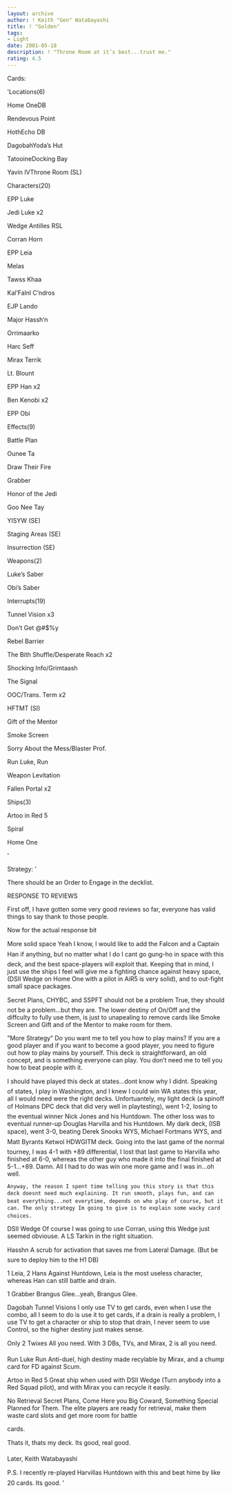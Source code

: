 ```yaml
---
layout: archive
author: ! Keith "Gen" Watabayashi
title: ! "Golden"
tags:
- Light
date: 2001-05-18
description: ! "Throne Room at it’s best...trust me."
rating: 4.5
---
```

Cards: 

'Locations(6)

Home OneDB

Rendevous Point

HothEcho DB

DagobahYoda’s Hut

TatooineDocking Bay

Yavin IVThrone Room (SL)


Characters(20)

EPP Luke

Jedi Luke x2

Wedge Antilles RSL

Corran Horn

EPP Leia

Melas

Tawss Khaa

Kal’Falnl C’ndros

EJP Lando

Major Hassh’n

Orrimaarko

Harc Seff

Mirax Terrik

Lt. Blount

EPP Han x2

Ben Kenobi x2

EPP Obi


Effects(9)

Battle Plan

Ounee Ta

Draw Their Fire

Grabber

Honor of the Jedi

Goo Nee Tay

YISYW (SE)

Staging Areas (SE)

Insurrection (SE)


Weapons(2)

Luke’s Saber

Obi’s Saber


Interrupts(19)

Tunnel Vision x3

Don’t Get @#$%y

Rebel Barrier

The Bith Shuffle/Desperate Reach x2

Shocking Info/Grimtaash

The Signal

OOC/Trans. Term x2

HFTMT (SI)

Gift of the Mentor

Smoke Screen

Sorry About the Mess/Blaster Prof.

Run Luke, Run

Weapon Levitation

Fallen Portal x2


Ships(3)

Artoo in Red 5

Spiral

Home One

'

Strategy: '

There should be an Order to Engage in the decklist.



RESPONSE TO REVIEWS


First off, I have gotten some very good reviews so far, everyone has valid things to say thank to those people.


Now for the actual response bit


More solid space Yeah I know, I would like to add the Falcon and a Captain Han if anything, but no matter what I do I cant go gung-ho in space with this deck, and the best space-players will exploit that. Keeping that in mind, I just use the ships I feel will give me a fighting chance against heavy space, (DSII Wedge on Home One with a pilot in AiR5 is very solid), and to out-fight small space packages.


Secret Plans, CHYBC, and SSPFT should not be a problem True, they should not be a problem...but they are. The lower destiny of On/Off and the diffculty to fully use them, is just to unapealing to remove cards like Smoke Screen and Gift and of the Mentor to make room for them.


”More Strategy” Do you want me to tell you how to play mains? If you are a good player and if you want to become a good player, you need to figure out how to play mains by yourself. This deck is straightforward, an old concept, and is something everyone can play. You don’t need me to tell you how to beat people with it.


I should have played this deck at states...dont know why I didnt. Speaking of states, I play in Washington, and I knew I could win WA states this year, all I would need were the right decks. Unfortuantely, my light deck (a spinoff of Holmans DPC deck that did very well in playtesting), went 1-2, losing to the eventual winner Nick Jones and his Huntdown. The other loss was to eventual runner-up Douglas Harvilla and his Huntdown. My dark deck, (ISB space), went 3-0, beating Derek Snooks WYS, Michael Fortmans WYS, and Matt Byrants Ketwol HDWGITM deck. Going into the last game of the normal tourney, I was 4-1 with +89 differential, I lost that last game to Harvilla who finished at 6-0, whereas the other guy who made it into the final finished at 5-1...+89. Damn. All I had to do was win one more game and I was in...oh well.

	Anyway, the reason I spent time telling you this story is that this deck doesnt need much explaining. It run smooth, plays fun, and can beat everything...not everytime, depends on who play of course, but it can. The only strategy Im going to give is to explain some wacky card choices. 


DSII Wedge Of course I was going to use Corran, using this Wedge just seemed obviouse. A LS Tarkin in the right situation.


Hasshn A scrub for activation that saves me from Lateral Damage. (But be sure to deploy him to the H1 DB)


1 Leia, 2 Hans Against Huntdown, Leia is the most useless character, whereas Han can still battle and drain. 


1 Grabber Brangus Glee...yeah, Brangus Glee.


Dagobah Tunnel Visions I only use TV to get cards, even when I use the combo, all I seem to do is use it to get cards, if a drain is really a problem, I use TV to get a character or ship to stop that drain, I never seem to use Control, so the higher destiny just makes sense.


Only 2 Twixes All you need. With 3 DBs, TVs, and Mirax, 2 is all you need.


Run Luke Run Anti-duel, high destiny made recylable by Mirax, and a chump card for FD against Scum.


Artoo in Red 5 Great ship when used with DSII Wedge (Turn anybody into a Red Squad pilot), and with Mirax you can recycle it easily.


No Retrieval Secret Plans, Come Here you Big Coward, Something Special Planned for Them. The elite players are ready for retrieval, make them waste card slots and get more room for battle

cards.


Thats it, thats my deck. Its good, real good. 


Later, Keith Watabayashi



P.S. I recently re-played Harvillas Huntdown with this and beat hime by like 20 cards. Its good.    '